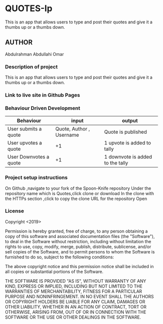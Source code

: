 # QUOTES-Ip

This is an app that allows users to type and post their quotes and give it a thumbs up or a thumbs down.

## AUTHOR

Abdulrahman Abdullahi Omar

### Description of project

This is an app that allows users to type and post their quotes and give it a thumbs up or a thumbs down. 

### Link to live site in Github Pages
 
### Behaviour Driven Development

|Behaviour|input|output|
|---------|-----|------|
| User submits a quote | Quote, Author , Username|  Quote is published |
| User upvotes a quote | +1| 1 upvote is added to tally |
| User Downvotes a quote | +1| 1 downvote is added to the tally |

### Project setup instructions

On Github ,navigate to your fork of the Spoon-Knife repository Under the repository name which is Quotes,click clone or download In the clone with the HTTPs section ,click to copy the clone URL for the repository Open


### License

Copyright <2019> <Abdulrahman Abdullahi Omar>

Permission is hereby granted, free of charge, to any person obtaining a copy of this software and associated documentation files (the "Software"), to deal in the Software without restriction, including without limitation the rights to use, copy, modify, merge, publish, distribute, sublicense, and/or sell copies of the Software, and to permit persons to whom the Software is furnished to do so, subject to the following conditions:

The above copyright notice and this permission notice shall be included in all copies or substantial portions of the Software.

THE SOFTWARE IS PROVIDED "AS IS", WITHOUT WARRANTY OF ANY KIND, EXPRESS OR IMPLIED, INCLUDING BUT NOT LIMITED TO THE WARRANTIES OF MERCHANTABILITY, FITNESS FOR A PARTICULAR PURPOSE AND NONINFRINGEMENT. IN NO EVENT SHALL THE AUTHORS OR COPYRIGHT HOLDERS BE LIABLE FOR ANY CLAIM, DAMAGES OR OTHER LIABILITY, WHETHER IN AN ACTION OF CONTRACT, TORT OR OTHERWISE, ARISING FROM, OUT OF OR IN CONNECTION WITH THE SOFTWARE OR THE USE OR OTHER DEALINGS IN THE SOFTWARE.





